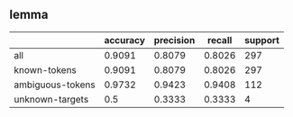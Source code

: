 
## lemma

|                  | accuracy | precision | recall | support |
|------------------|----------|-----------|--------|---------|
| all              | 0.9091   | 0.8079    | 0.8026 | 297     |
| known-tokens     | 0.9091   | 0.8079    | 0.8026 | 297     |
| ambiguous-tokens | 0.9732   | 0.9423    | 0.9408 | 112     |
| unknown-targets  | 0.5      | 0.3333    | 0.3333 | 4       |

